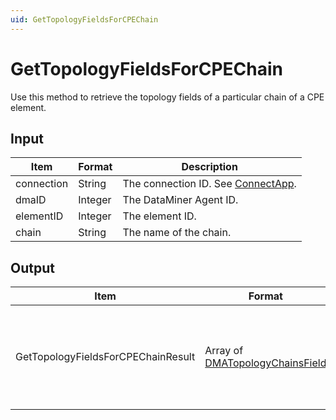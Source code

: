```yaml
---
uid: GetTopologyFieldsForCPEChain
---
```


# GetTopologyFieldsForCPEChain

Use this method to retrieve the topology fields of a particular chain of a CPE element.

## Input

| Item       | Format  | Description                                           |
|------------|---------|-------------------------------------------------------|
| connection | String  | The connection ID. See [ConnectApp](xref:ConnectApp). |
| dmaID      | Integer | The DataMiner Agent ID.                               |
| elementID  | Integer | The element ID.                                       |
| chain      | String  | The name of the chain.                                |

## Output

| Item | Format | Description |
|--|--|--|
| GetTopologyFieldsForCPEChainResult | Array of [DMATopologyChainsField](xref:DMATopologyChainsField) | The topology fields and related information for the specified chain. |

